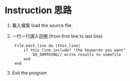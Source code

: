 # Instruction 思路

1. 載入檔案 load the source file.
2. 一行一行讀入迴圈 (from first line to last line)
		
		File.each_line do |this_line|
			if this_line.include? "the keywords you want"
				DO_SOMTHING// write results to somefile
			end
		end
		
3. Exit the program